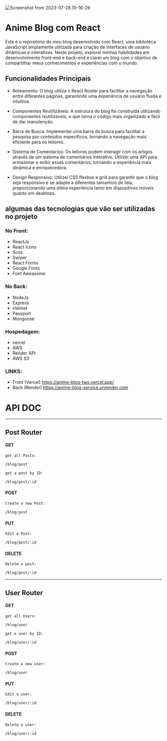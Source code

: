 ![Screenshot from 2023-07-28 10-16-29](https://github.com/wal-wizard/Anime-Blog/assets/82295321/944560ed-2118-498c-9cd2-02acf15475b5)



# Anime Blog com React
Este é o repositório do meu blog desenvolvido com React, uma biblioteca JavaScript amplamente utilizada para criação de interfaces de usuário dinâmicas e interativas. Neste projeto, explorei minhas habilidades em desenvolvimento front-end e back-end e ciarei um blog com o objetivo de compartilhar meus conhecimentos e experiências com o mundo.

## Funcionalidades Principais
 - Roteamento: O blog utiliza o React Router para facilitar a navegação entre diferentes páginas, garantindo uma experiência de usuário fluida e intuitiva.

 - Componentes Reutilizáveis: A estrutura do blog foi construída utilizando componentes reutilizáveis, o que torna o código mais organizado e fácil de dar manutenção.

 - Barra de Busca: Implementei uma barra de busca para facilitar a pesquisa por conteúdos específicos, tornando a navegação mais eficiente para os leitores.

 - Sistema de Comentários: Os leitores podem interagir com os artigos através de um sistema de comentários interativo. Utilizei uma API para armazenar e exibir esses comentários, tornando a experiência mais dinâmica e enriquecedora.

 - Design Responsivo: Utilizei CSS flexbox e grid para garantir que o blog seja responsivo e se adapte a diferentes tamanhos de tela, proporcionando uma ótima experiência tanto em dispositivos móveis quanto em desktops.


## algumas das tecnologias que vão ser utilizadas no projeto
### No Front:
  - ReactJs
  - React icons
  - Scss
  - Swiper
  - React Forms
  - Google Fonts 
  - Font Aweasome 

### No Back:
  - NodeJs
  - Express
  - Helmet
  - Passport
  - Mongoose

### Hospedagem:
  - vercel
  - AWS
  - Render API
  - AWS S3

### LINKS:
 - Front (Vercel) https://anime-blog-two.vercel.app/
 - Back (Render) https://anime-blog-service.onrender.com

# API DOC

<hr />

## Post Router

#### GET
```
get all Posts: 

/blog/post

get a post by ID:

/blog/post/:id 

```

#### POST
```
Create a new Post:

/blog/post
```
#### PUT
```
Edit a Post:

/blog/post/:id
```

#### DELETE
```
Delete a post:

/blog/post/:id
```

<hr />

## User Router

#### GET
```
get all Users: 

/blog/user

get a user by ID:

/blog/user/:id 

```

#### POST
```
Create a new user:

/blog/user
```
#### PUT
```
Edit a user:

/blog/user/:id
```

#### DELETE
```
Delete a user:

/blog/user/:id
```

